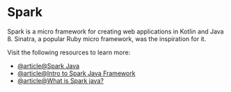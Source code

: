 # Spark

Spark is a micro framework for creating web applications in Kotlin and Java 8. Sinatra, a popular Ruby micro framework, was the inspiration for it.

Visit the following resources to learn more:

- [@article@Spark Java](https://sparkjava.com/)
- [@article@Intro to Spark Java Framework](https://www.baeldung.com/spark-framework-rest-api)
- [@article@What is Spark java?](https://www.javatpoint.com/spark-java)
